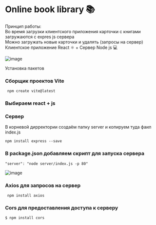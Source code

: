 # Online book library 📚

Принцип работы:   
Во время загрузки клиентского приложения карточки с книгами загружаются c expres js сервера   
Можно загружать новые карточки и удалять (запросы на сервер)   
Клиентское приложение React &#9883; + Сервер Node js &#128187;   

![image](https://github.com/ScherbakovM/ReactBookLib/assets/109952823/fbb3ceb1-e7a1-463a-ada9-4ada83901b6c)

Установка пакетов 
### Сборщик проектов Vite

```
 npm create vite@latest
```

### Выбираем react + js

### Сервер

В корневой дирректории создаём папку server и копируем туда фаил index.js 

```
npm install express --save
```

### В package.json добавляем скрипт для запуска сервера

```
"server": "node server/index.js -p 80"
```

![image](https://github.com/ScherbakovM/ReactBookLib/assets/109952823/a9809c38-1325-4bd3-a50b-7c0f19fedc6f)


### Axios для запросов на сервер

```
 npm install axios 
```

### Cors для предоставления доступа к серверу

```
$ npm install cors
```
